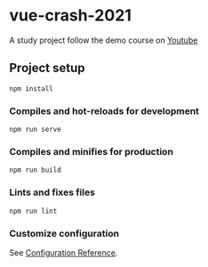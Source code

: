 # vue-crash-2021

A study project follow the demo course on [Youtube](https://www.youtube.com/watch?v=qZXt1Aom3Cs&t=311s)

## Project setup
```
npm install
```

### Compiles and hot-reloads for development
```
npm run serve
```

### Compiles and minifies for production
```
npm run build
```

### Lints and fixes files
```
npm run lint
```

### Customize configuration
See [Configuration Reference](https://cli.vuejs.org/config/).
